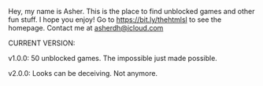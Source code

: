 Hey, my name is Asher. This is the place to find unblocked games and other fun stuff. I hope you enjoy! Go to https://bit.ly/thehtmlsl to see the homepage. Contact me at asherdh@icloud.com

CURRENT VERSION:

v1.0.0: 50 unblocked games. The impossible just made possible.

v2.0.0: Looks can be deceiving. Not anymore.
